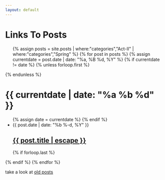 ```yaml
---
layout: default
---
```


<style>
  ul.post-list {

  }
  ul.post-list>ul>li {
    display: inline-block;
    border: dotted 0.2em #444;
    border-radius: 0.4em;
    padding: 1em;
    max-width: 14em;
  }
  .link-list>li {
    box-sizing: border-box;
  }
</style>

<div class="home">
  <h1 class="page-heading">Links To Posts</h1>
  <ul class="post-list link-list">
    {% assign posts = site.posts | where:"categories","Act-II" | where:"categories","Spring" %}
    {% for post in posts %}
      {% assign currentdate = post.date | date: "%a, %B %d, %Y" %}
      {% if currentdate != date %}
      {% unless forloop.first %}</ul>{% endunless %}
      <h1>{{ currentdate | date: "%a %b %d" }}</h1>
      <ul>
      {% assign date = currentdate %}
      {% endif %}
      <li>
        <span class="post-meta">{{ post.date | date: "%b %-d, %Y" }}</span>
        <h2>
          <a class="post-link" href="{{ post.url | prepend: site.baseurl }}">
            {{ post.title | escape }}
          </a>
        </h2>
      </li>
      {% if forloop.last %}</ul>{% endif %}
    {% endfor %}
  </ul>
</div>

  <p>take a look at <a href="{{ "/archive-2017-spring-act-i/" | prepend: site.baseurl }}">old posts</a></p>
